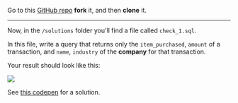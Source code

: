 
Go to this [GitHub repo](https://github.com/Elevationacademy/sql-join-lesson-exercises) **fork** it, and then **clone** it.

----------

  

Now, in the `/solutions` folder you'll find a file called `check_1.sql`.

  

In this file, write a query that returns only the `item_purchased`, `amount` of a transaction, and `name`, `industry` of the **company** for that transaction.

  

Your result should look like this:

  

![](https://s3-us-west-2.amazonaws.com/learn-app/lesson-images/dbs/sql/where-join-spotcheck-result.PNG)

  

See [this codepen](https://codepen.io/ElevationPen/pen/wbqebZ?editors=0010) for a solution.